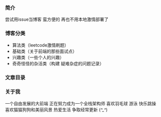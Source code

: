 ### 简介
尝试用issue当博客 蛮方便的 再也不用本地激情部署了
### 博客分类
* 算法类（leetcode激情刷题）
* 基础类（关于前端的那些面试点）
* 兴趣类（一些个人的兴趣）
* 奇奇怪怪的杂活类（构建 疑难杂症的问题记录）

### 文章目录


### 关于我
一个自由发展的大前端 正在努力成为一个全栈架构师
喜欢羽毛球 游泳 快乐跳操 喜欢猫猫狗狗和美丽风景 热爱生活
争取经常更新 (*^_^*)
